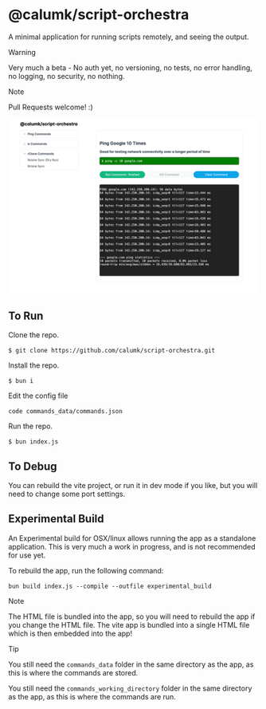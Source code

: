 # @calumk/script-orchestra

A minimal application for running scripts remotely, and seeing the output.

> [!WARNING]
> Very much a beta - No auth yet, no versioning, no tests, no error handling, no logging, no security, no nothing.


> [!NOTE]
> Pull Requests welcome! :)

![splash image](splash.png)


## To Run

Clone the repo.
```
$ git clone https://github.com/calumk/script-orchestra.git
```

Install the repo.
```
$ bun i
```

Edit the config file
```
code commands_data/commands.json
```


Run the repo.
```
$ bun index.js
```

## To Debug

You can rebuild the vite project, or run it in dev mode if you like, but you will need to change some port settings.



## Experimental Build

An Experimental build for OSX/linux allows running the app as a standalone application. This is very much a work in progress, and is not recommended for use yet.

To rebuild the app, run the following command:
```
bun build index.js --compile --outfile experimental_build
```

> [!Note] 
> The HTML file is bundled into the app, so you will need to rebuild the app if you change the HTML file.
> The vite app is bundled into a single HTML file which is then embedded into the app!

> [!Tip]
> You still need the `commands_data` folder in the same directory as the app, as this is where the commands are stored.
> 
> You still need the `commands_working_directory` folder in the same directory as the app, as this is where the commands are run.
